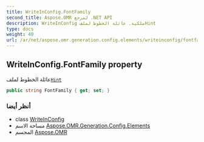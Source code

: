 ```yaml
---
title: WriteInConfig.FontFamily
second_title: Aspose.OMR لمرجع .NET API
description: WriteInConfig ملكية. عائلة الخطوط لملفHint
type: docs
weight: 40
url: /ar/net/aspose.omr.generation.config.elements/writeinconfig/fontfamily/
---
```

## WriteInConfig.FontFamily property

عائلة الخطوط لملف[`Hint`](../hint/)

```csharp
public string FontFamily { get; set; }
```

### أنظر أيضا

* class [WriteInConfig](../)
* مساحة الاسم [Aspose.OMR.Generation.Config.Elements](../../writeinconfig/)
* المجسم [Aspose.OMR](../../../)



